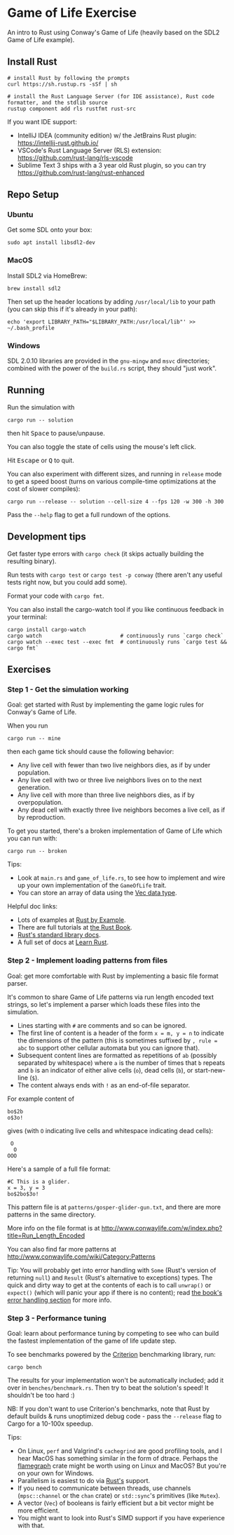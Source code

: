 Game of Life Exercise
=====================

An intro to Rust using Conway's Game of Life (heavily based on the SDL2 Game of Life example).

Install Rust
------------

    # install Rust by following the prompts
    curl https://sh.rustup.rs -sSf | sh

    # install the Rust Language Server (for IDE assistance), Rust code formatter, and the stdlib source
    rustup component add rls rustfmt rust-src

If you want IDE support:

* IntelliJ IDEA (community edition) w/ the JetBrains Rust plugin: https://intellij-rust.github.io/
* VSCode's Rust Language Server (RLS) extension: https://github.com/rust-lang/rls-vscode
* Sublime Text 3 ships with a 3 year old Rust plugin, so you can try https://github.com/rust-lang/rust-enhanced

Repo Setup
----------

### Ubuntu

Get some SDL onto your box:

    sudo apt install libsdl2-dev

### MacOS

Install SDL2 via HomeBrew:

    brew install sdl2

Then set up the header locations by adding `/usr/local/lib` to your path (you can skip this if it's already in your path):

    echo 'export LIBRARY_PATH="$LIBRARY_PATH:/usr/local/lib"' >> ~/.bash_profile

### Windows

SDL 2.0.10 libraries are provided in the `gnu-mingw` and `msvc` directories; combined with the power of the `build.rs` script, they should "just work".

Running
-------

Run the simulation with

    cargo run -- solution

then hit <kbd>Space</kbd> to pause/unpause.

You can also toggle the state of cells using the mouse's left click.

Hit <kbd>Escape</kbd> or <kbd>Q</kbd> to quit.

You can also experiment with different sizes, and running in `release` mode to get a speed boost (turns on various compile-time optimizations at the cost of slower compiles):

    cargo run --release -- solution --cell-size 4 --fps 120 -w 300 -h 300

Pass the `--help` flag to get a full rundown of the options.

Development tips
----------------

Get faster type errors with `cargo check` (it skips actually building the resulting binary).

Run tests with `cargo test` or `cargo test -p conway` (there aren't any useful tests right now, but you could add some).

Format your code with `cargo fmt`.

You can also install the cargo-watch tool if you like continuous feedback in your terminal:

    cargo install cargo-watch
    cargo watch                         # continuously runs `cargo check`
    cargo watch --exec test --exec fmt  # continuously runs `cargo test && cargo fmt`

Exercises
---------

### Step 1 - Get the simulation working

Goal: get started with Rust by implementing the game logic rules for Conway's Game of Life.

When you run

    cargo run -- mine

then each game tick should cause the following behavior:

* Any live cell with fewer than two live neighbors dies, as if by under population.
* Any live cell with two or three live neighbors lives on to the next generation.
* Any live cell with more than three live neighbors dies, as if by overpopulation.
* Any dead cell with exactly three live neighbors becomes a live cell, as if by reproduction.

To get you started, there's a broken implementation of Game of Life which you can run with:

    cargo run -- broken

Tips:

* Look at `main.rs` and `game_of_life.rs`, to see how to implement and wire up your own implementation of the `GameOfLife` trait.
* You can store an array of data using the [Vec data type](https://doc.rust-lang.org/std/vec/struct.Vec.html).

Helpful doc links:

* Lots of examples at [Rust by Example](https://doc.rust-lang.org/rust-by-example/index.html).
* There are full tutorials at [the Rust Book](https://doc.rust-lang.org/book/).
* [Rust's standard library docs](https://doc.rust-lang.org/std/index.html).
* A full set of docs at [Learn Rust](https://www.rust-lang.org/learn).

### Step 2 - Implement loading patterns from files

Goal: get more comfortable with Rust by implementing a basic file format parser.

It's common to share Game of Life patterns via run length encoded text strings, so let's implement a parser which loads these files into the simulation.

* Lines starting with `#` are comments and so can be ignored.
* The first line of content is a header of the form `x = m, y = n` to indicate the dimensions of the pattern (this is sometimes suffixed by `, rule = abc` to support other cellular automata but you can ignore that).
* Subsequent content lines are formatted as repetitions of `ab` (possibly separated by whitespace) where `a` is the number of times that `b` repeats and `b` is an indicator of either alive cells (`o`), dead cells (`b`), or start-new-line (`$`).
* The content always ends with `!` as an end-of-file separator.

For example content of

```
bo$2b
o$3o!
```

gives (with `O` indicating live cells and whitespace indicating dead cells):

```
 O
  O
OOO
```

Here's a sample of a full file format:

```
#C This is a glider.
x = 3, y = 3
bo$2bo$3o!
```

This pattern file is at `patterns/gosper-glider-gun.txt`, and there are more patterns in the same directory.

More info on the file format is at http://www.conwaylife.com/w/index.php?title=Run_Length_Encoded

You can also find far more patterns at http://www.conwaylife.com/wiki/Category:Patterns

Tip: You will probably get into error handling with `Some` (Rust's version of returning `null`) and `Result` (Rust's alternative to exceptions) types. The quick and dirty way to get at the contents of each is to call `unwrap()` or `expect()` (which will panic your app if there is no content); read [the book's error handling section](https://doc.rust-lang.org/book/ch09-00-error-handling.html) for more info.

### Step 3 - Performance tuning

Goal: learn about performance tuning by competing to see who can build the fastest implementation of the game of life update step.

To see benchmarks powered by the [Criterion](https://bheisler.github.io/criterion.rs/book/user_guide/command_line_output.html) benchmarking library, run:

    cargo bench

The results for your implementation won't be automatically included; add it over in `benches/benchmark.rs`. Then try to beat the solution's speed! It shouldn't be too hard :)

NB: If you don't want to use Criterion's benchmarks, note that Rust by default builds & runs unoptimized debug code - pass the `--release` flag to Cargo for a 10-100x speedup.

Tips:

* On Linux, `perf` and Valgrind's `cachegrind` are good profiling tools, and I hear MacOS has something similar in the form of dtrace. Perhaps the [flamegraph](https://github.com/ferrous-systems/flamegraph) crate might be worth using on Linux and MacOS? But you're on your own for Windows.
* Parallelism is easiest to do via [Rust's](https://doc.rust-lang.org/book/ch16-01-threads.html) support.
* If you need to communicate between threads, use channels (`mpsc::channel` or the `chan` crate) or `std::sync`'s primitives (like `Mutex`).
* A vector (`Vec`) of booleans is fairly efficient but a bit vector might be more efficient.
* You might want to look into Rust's SIMD support if you have experience with that.
